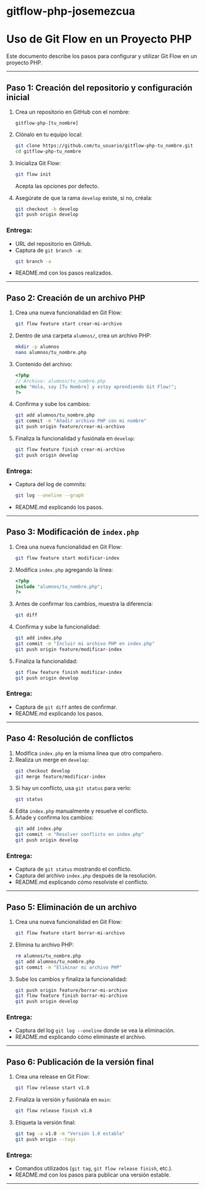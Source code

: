 # gitflow-php-josemezcua


# Uso de Git Flow en un Proyecto PHP

Este documento describe los pasos para configurar y utilizar Git Flow en un proyecto PHP.

---

## **Paso 1: Creación del repositorio y configuración inicial**

1. Crea un repositorio en GitHub con el nombre:
   ```
   gitflow-php-[tu_nombre]
   ```

2. Clónalo en tu equipo local:
   ```bash
   git clone https://github.com/tu_usuario/gitflow-php-tu_nombre.git
   cd gitflow-php-tu_nombre
   ```

3. Inicializa Git Flow:
   ```bash
   git flow init
   ```
   Acepta las opciones por defecto.

4. Asegúrate de que la rama `develop` existe, si no, créala:
   ```bash
   git checkout -b develop
   git push origin develop
   ```

### **Entrega:**
- URL del repositorio en GitHub.
- Captura de `git branch -a`:
  ```bash
  git branch -a
  ```
- README.md con los pasos realizados.

---

## **Paso 2: Creación de un archivo PHP**

1. Crea una nueva funcionalidad en Git Flow:
   ```bash
   git flow feature start crear-mi-archivo
   ```

2. Dentro de una carpeta `alumnos/`, crea un archivo PHP:
   ```bash
   mkdir -p alumnos
   nano alumnos/tu_nombre.php
   ```

3. Contenido del archivo:
   ```php
   <?php
   // Archivo: alumnos/tu_nombre.php
   echo "Hola, soy [Tu Nombre] y estoy aprendiendo Git Flow!";
   ?>
   ```

4. Confirma y sube los cambios:
   ```bash
   git add alumnos/tu_nombre.php
   git commit -m "Añadir archivo PHP con mi nombre"
   git push origin feature/crear-mi-archivo
   ```

5. Finaliza la funcionalidad y fusiónala en `develop`:
   ```bash
   git flow feature finish crear-mi-archivo
   git push origin develop
   ```

### **Entrega:**
- Captura del log de commits:
  ```bash
  git log --oneline --graph
  ```
- README.md explicando los pasos.

---

## **Paso 3: Modificación de `index.php`**

1. Crea una nueva funcionalidad en Git Flow:
   ```bash
   git flow feature start modificar-index
   ```

2. Modifica `index.php` agregando la línea:
   ```php
   <?php
   include "alumnos/tu_nombre.php";
   ?>
   ```

3. Antes de confirmar los cambios, muestra la diferencia:
   ```bash
   git diff
   ```

4. Confirma y sube la funcionalidad:
   ```bash
   git add index.php
   git commit -m "Incluir mi archivo PHP en index.php"
   git push origin feature/modificar-index
   ```

5. Finaliza la funcionalidad:
   ```bash
   git flow feature finish modificar-index
   git push origin develop
   ```

### **Entrega:**
- Captura de `git diff` antes de confirmar.
- README.md explicando los pasos.

---

## **Paso 4: Resolución de conflictos**

1. Modifica `index.php` en la misma línea que otro compañero.
2. Realiza un merge en `develop`:
   ```bash
   git checkout develop
   git merge feature/modificar-index
   ```
3. Si hay un conflicto, usa `git status` para verlo:
   ```bash
   git status
   ```
4. Edita `index.php` manualmente y resuelve el conflicto.
5. Añade y confirma los cambios:
   ```bash
   git add index.php
   git commit -m "Resolver conflicto en index.php"
   git push origin develop
   ```

### **Entrega:**
- Captura de `git status` mostrando el conflicto.
- Captura del archivo `index.php` después de la resolución.
- README.md explicando cómo resolviste el conflicto.

---

## **Paso 5: Eliminación de un archivo**

1. Crea una nueva funcionalidad en Git Flow:
   ```bash
   git flow feature start borrar-mi-archivo
   ```

2. Elimina tu archivo PHP:
   ```bash
   rm alumnos/tu_nombre.php
   git add alumnos/tu_nombre.php
   git commit -m "Eliminar mi archivo PHP"
   ```

3. Sube los cambios y finaliza la funcionalidad:
   ```bash
   git push origin feature/borrar-mi-archivo
   git flow feature finish borrar-mi-archivo
   git push origin develop
   ```

### **Entrega:**
- Captura del log `git log --oneline` donde se vea la eliminación.
- README.md explicando cómo eliminaste el archivo.

---

## **Paso 6: Publicación de la versión final**

1. Crea una release en Git Flow:
   ```bash
   git flow release start v1.0
   ```

2. Finaliza la versión y fusiónala en `main`:
   ```bash
   git flow release finish v1.0
   ```

3. Etiqueta la versión final:
   ```bash
   git tag -a v1.0 -m "Versión 1.0 estable"
   git push origin --tags
   ```

### **Entrega:**
- Comandos utilizados (`git tag`, `git flow release finish`, etc.).
- README.md con los pasos para publicar una versión estable.

---


